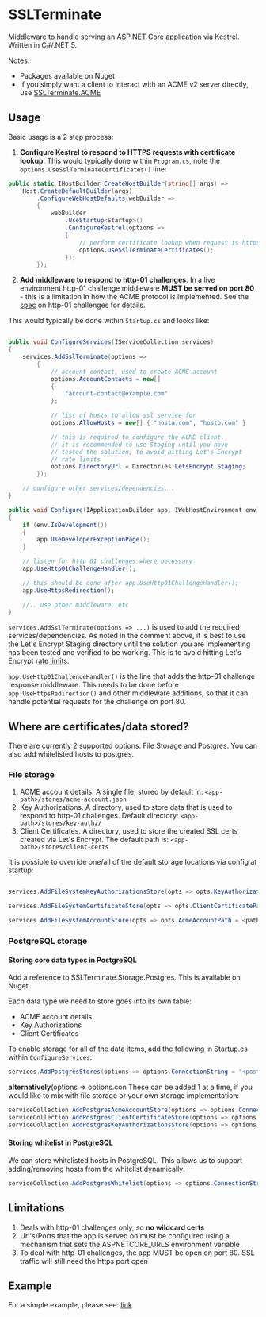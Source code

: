# SSLTerminate

Middleware to handle serving an ASP.NET Core application via Kestrel. Written in C#/.NET 5.

Notes:
* Packages available on Nuget
* If you simply want a client to interact with an ACME v2 server directly, use [SSLTerminate.ACME](SSLTerminate.ACME)

## Usage

Basic usage is a 2 step process:

1. **Configure Kestrel to respond to HTTPS requests with certificate lookup**. This would typically done within ```Program.cs```, 
note the ```options.UseSslTerminateCertificates()``` line:

```csharp
public static IHostBuilder CreateHostBuilder(string[] args) =>
    Host.CreateDefaultBuilder(args)
        .ConfigureWebHostDefaults(webBuilder =>
        {
            webBuilder
                .UseStartup<Startup>()
                .ConfigureKestrel(options =>
                {
                    // perform certificate lookup when request is https
                    options.UseSslTerminateCertificates();
                });
        });
```

2. **Add middleware to respond to http-01 challenges**. In a live environment http-01 challenge middleware
 **MUST be served on port 80** - this is a limitation in how the ACME protocol is implemented. 
 See the [spec](https://datatracker.ietf.org/doc/html/rfc8555#section-8.3) on http-01 challenges for details.

This would typically be done within ```Startup.cs``` and looks like:

```csharp

public void ConfigureServices(IServiceCollection services)
{
    services.AddSslTerminate(options =>
        {
            // account contact, used to create ACME account
            options.AccountContacts = new[]
            {
                "account-contact@example.com"
            };

            // list of hosts to allow ssl service for
            options.AllowHosts = new[] { "hosta.com", "hostb.com" }

            // this is required to configure the ACME client.
            // it is recommended to use Staging until you have 
            // tested the solution, to avoid hitting Let's Encrypt
            // rate limits
            options.DirectoryUrl = Directories.LetsEncrypt.Staging;
        });

    // configure other services/dependencies...
}

public void Configure(IApplicationBuilder app, IWebHostEnvironment env)
{
    if (env.IsDevelopment())
    {
        app.UseDeveloperExceptionPage();
    }

    // listen for http 01 challenges where necessary
    app.UseHttp01ChallengeHandler();

    // this should be done after app.UseHttp01ChallengeHandler();
    app.UseHttpsRedirection();

    //.. use other middleware, etc
}
```

```services.AddSslTerminate(options => ...)``` is used to add the required services/dependencies.
 As noted in the comment above, it is best to use the Let's Encrypt Staging directory 
until the solution you are implementing has been tested and verified to be working. 
This is to avoid hitting Let's Encrypt [rate limits](https://letsencrypt.org/docs/rate-limits/).

```app.UseHttp01ChallengeHandler()``` is the line that adds the http-01 challenge response middleware.
This needs to be done before ```app.UseHttpsRedirection()``` and other middleware additions, so that it can
handle potential requests for the challenge on port 80.

## Where are certificates/data stored?

There are currently 2 supported options. File Storage and Postgres. You can also add whitelisted hosts to postgres.

### File storage

1. ACME account details. A single file, stored by default in: ```<app-path>/stores/acme-account.json```
2. Key Authorizations. A directory, used to store data that is used to respond to http-01 challenges. Default directory: ```<app-path>/stores/key-authz/```
3. Client Certificates. A directory, used to store the created SSL certs created via Let's Encrypt. The default path is: ```<app-path>/stores/client-certs```

It is possible to override one/all of the default storage locations via config at startup:

```csharp

services.AddFileSystemKeyAuthorizationsStore(opts => opts.KeyAuthorizationsPath = <path-to-directory>);

services.AddFileSystemCertificateStore(opts => opts.ClientCertificatePath = <path-to-directory>);

services.AddFileSystemAccountStore(opts => opts.AcmeAccountPath = <path-to-file>);

```

### PostgreSQL storage

#### Storing core data types in PostgreSQL
Add a reference to SSLTerminate.Storage.Postgres. This is available on Nuget.

Each data type we need to store goes into its own table:

* ACME account details
* Key Authorizations
* Client Certificates

To enable storage for all of the data items, add the following in Startup.cs within ```ConfigureServices```:

```csharp
services.AddPostgresStores(options => options.ConnectionString = "<postgres-connection-string>");
```

**alternatively**(options => options.con
These can be added 1 at a time, if you would like to mix with file storage or your own storage implementation:

```csharp
serviceCollection.AddPostgresAcmeAccountStore(options => options.ConnectionString = "<postgres-connection-string>");
serviceCollection.AddPostgresClientCertificateStore(options => options.ConnectionString = "<postgres-connection-string>");
serviceCollection.AddPostgresKeyAuthorizationsStore(options => options.ConnectionString = "<postgres-connection-string>");
```

#### Storing whitelist in PostgreSQL
We can store whitelisted hosts in PostgreSQL. This allows us to support adding/removing hosts from the whitelist dynamically:

```csharp
serviceCollection.AddPostgresWhitelist(options => options.ConnectionString = "<postgres-connection-string>");
```


## Limitations

1. Deals with http-01 challenges only, so **no wildcard certs**
2. Url's/Ports that the app is served on must be configured using a mechanism that sets the ASPNETCORE_URLS environment variable
3. To deal with http-01 challenges, the app MUST be open on port 80. SSL traffic will still need the https port open

## Example

For a simple example, please see: [link](Examples/HelloWebApp)
